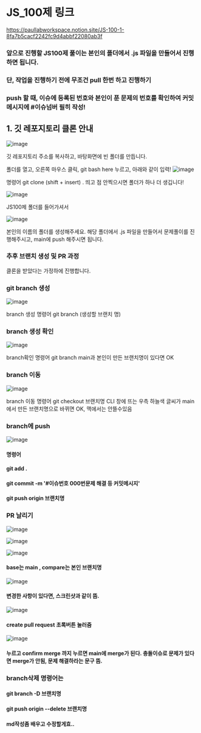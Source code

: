 # JS_100제 링크

https://paullabworkspace.notion.site/JS-100-1-8fa7b5cacf2242fc9d4abbf22080ab3f


### 앞으로 진행할 JS100제 풀이는 본인의 폴더에서 .js 파일을 만들어서 진행하면 됩니다.
### 단, 작업을 진행하기 전에 무조건 pull 한번 하고 진행하기
### push 할 때, 이슈에 등록된 번호와 본인이 푼 문제의 번호를 확인하여 커밋 메시지에 #이슈넘버 필히 작성!


## 1. 깃 레포지토리 클론 안내
![image](https://user-images.githubusercontent.com/89332480/194902944-2c26c9e1-8360-482f-bb07-1bb71127c51a.png)

깃 레포지토리 주소를 복사하고, 바탕화면에 빈 폴더를 만듭니다.

폴더를 열고, 오른쪽 마우스 클릭, git bash here 누르고, 아래와 같이 입력!
![image](https://user-images.githubusercontent.com/89332480/194903221-e3d5bad1-6268-4eda-a0b8-dfca47372c34.png)

명령어
git clone (shift + insert) .
띄고 점 안찍으시면 폴더가 하나 더 생깁니다!

![image](https://user-images.githubusercontent.com/89332480/194903516-3d76de3d-d027-457b-8f57-da899d2151b0.png)


JS100제 폴더를 들어가셔서

![image](https://user-images.githubusercontent.com/89332480/194903583-be2dbe22-49a0-4093-a4c2-ba3c159d3a44.png)


본인의 이름의 폴더를 생성해주세요.
해당 폴더에서 .js 파일을 만들어서 문제풀이를 진행해주시고, main에 push 해주시면 됩니다.


### 추후 브랜치 생성 및 PR 과정

클론을 받았다는 가정하에 진행합니다.

### git branch 생성
![image](https://user-images.githubusercontent.com/89332480/194904686-85632fbe-8bba-4217-abf9-fe647c24e7fc.png)

branch 생성 명령어
git branch (생성할 브랜치 명)

### branch 생성 확인
![image](https://user-images.githubusercontent.com/89332480/194904943-dd2e5c0f-127c-4354-9108-6568f58342f6.png)

branch확인 명령어
git branch
main과 본인이 만든 브랜치명이 있다면 OK

### branch 이동
![image](https://user-images.githubusercontent.com/89332480/194905218-1ed0d8d5-6849-46df-9a26-41040dbd7d23.png)

branch 이동 명령어
git checkout 브랜치명
CLI 창에 뜨는 우측 하늘색 글씨가 main에서 만든 브랜치명으로 바뀌면 OK, 맥에서는 안뜰수있음


### branch에 push
![image](https://user-images.githubusercontent.com/89332480/194905706-11a0f27e-2616-44af-ab5f-7036a1757de8.png)


#### 명령어
#### git add .
#### git commit -m '#이슈번호 000번문제 해결 등 커밋메시지'
#### git push origin 브랜치명

### PR 날리기
![image](https://user-images.githubusercontent.com/89332480/194906573-b22b09a2-ab0e-41ac-bfcc-45c1517e367b.png)

![image](https://user-images.githubusercontent.com/89332480/194906626-f76da42c-cb48-4938-9554-e0dc30a6ecb7.png)

![image](https://user-images.githubusercontent.com/89332480/194906702-1a613699-9ce6-4689-833a-ac5ce0bd40dd.png)
#### base는 main , compare는 본인 브랜치명

![image](https://user-images.githubusercontent.com/89332480/194906865-2627a386-889c-41e0-8d0b-6bff740af43d.png)
#### 변경한 사항이 있다면, 스크린샷과 같이 뜸.

![image](https://user-images.githubusercontent.com/89332480/194907059-60901686-ff75-41d9-97e0-bf318b5fc814.png)
#### create pull request 초록버튼 눌러줌

![image](https://user-images.githubusercontent.com/89332480/194907138-504d8fe8-b886-47bf-bb7b-b0402d13b854.png)
#### 누르고 confirm merge 까지 누르면 main에 merge가 된다. 충돌이슈로 문제가 있다면 merge가 안됨, 문제 해결하라는 문구 뜸.

### branch삭제 명령어는
#### git branch -D 브랜치명
#### git push origin --delete 브랜치명

#### md작성좀 배우고 수정할게효..
